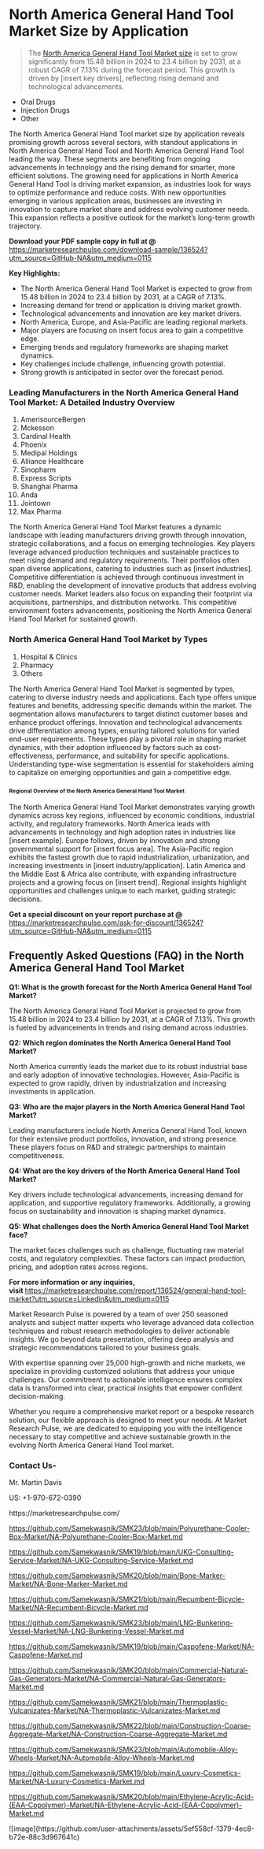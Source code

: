 <h1>North America General Hand Tool Market&nbsp;Size by Application</h1><blockquote><p>The <a href="https://marketresearchpulse.com/download-sample/136524?utm_source=GitHub-NA&amp;utm_medium=0115">North America General Hand Tool Market size</a> is set to grow significantly from 15.48 billion in 2024 to 23.4 billion by 2031, at a robust CAGR of 7.13% during the forecast period. This growth is driven by [insert key drivers], reflecting rising demand and technological advancements.</p></blockquote><ul><li>Oral Drugs<li> Injection Drugs<li> Other</li></ul><p>The North America General Hand Tool market size by application reveals promising growth across several sectors, with standout applications in North America General Hand Tool and North America General Hand Tool leading the way. These segments are benefiting from ongoing advancements in technology and the rising demand for smarter, more efficient solutions. The growing need for applications in North America General Hand Tool is driving market expansion, as industries look for ways to optimize performance and reduce costs. With new opportunities emerging in various application areas, businesses are investing in innovation to capture market share and address evolving customer needs. This expansion reflects a positive outlook for the market’s long-term growth trajectory.</p><p><strong>Download your PDF sample copy in full at @ </strong><a href="https://marketresearchpulse.com/download-sample/136524?utm_source=GitHub-NA&amp;utm_medium=0115">https://marketresearchpulse.com/download-sample/136524?utm_source=GitHub-NA&amp;utm_medium=0115</a></p><p><strong>Key Highlights: </strong></p><ul><li>The North America General Hand Tool Market is expected to grow from 15.48 billion in 2024 to 23.4 billion by 2031, at a CAGR of 7.13%.</li><li>Increasing demand for trend or application is driving market growth.</li><li>Technological advancements and innovation are key market drivers.</li><li>North America, Europe, and Asia-Pacific are leading regional markets.</li><li>Major players are focusing on insert focus area to gain a competitive edge.</li><li>Emerging trends and regulatory frameworks are shaping market dynamics.</li><li>Key challenges include challenge, influencing growth potential.</li><li>Strong growth is anticipated in sector over the forecast period.</li></ul><h3>Leading Manufacturers in the North America General Hand Tool Market: A Detailed Industry Overview</h3><ol><li>AmerisourceBergen</li><li>Mckesson</li><li>Cardinal Health</li><li>Phoenix</li><li>Medipal Holdings</li><li>Alliance Healthcare</li><li>Sinopharm</li><li>Express Scripts</li><li>Shanghai Pharma</li><li>Anda</li><li>Jointown</li><li>Max Pharma</li></ol><div class="flex max-w-full flex-col flex-grow"><div class="min-h-8 text-message flex w-full flex-col items-end gap-2 whitespace-normal break-words [.text-message+&amp;]:mt-5" dir="auto" data-message-author-role="assistant" data-message-id="fd8432e4-4910-450d-b182-61b7bfb0a01f" data-message-model-slug="gpt-4o"><div class="flex w-full flex-col gap-1 empty:hidden first:pt-[3px]"><div class="markdown prose w-full break-words dark:prose-invert light"><p>The North America General Hand Tool Market features a dynamic landscape with leading manufacturers driving growth through innovation, strategic collaborations, and a focus on emerging technologies. Key players leverage advanced production techniques and sustainable practices to meet rising demand and regulatory requirements. Their portfolios often span diverse applications, catering to industries such as [insert industries]. Competitive differentiation is achieved through continuous investment in R&amp;D, enabling the development of innovative products that address evolving customer needs. Market leaders also focus on expanding their footprint via acquisitions, partnerships, and distribution networks. This competitive environment fosters advancements, positioning the North America General Hand Tool Market for sustained growth.</p></div></div></div></div><h3>North America General Hand Tool Market by Types</h3><ol><li>Hospital & Clinics<li> Pharmacy<li> Others</li></ol><div class="flex max-w-full flex-col flex-grow"><div class="min-h-8 text-message flex w-full flex-col items-end gap-2 whitespace-normal break-words [.text-message+&amp;]:mt-5" dir="auto" data-message-author-role="assistant" data-message-id="084470be-0bb7-4664-bddf-5156b4f41249" data-message-model-slug="gpt-4o-mini"><div class="flex w-full flex-col gap-1 empty:hidden first:pt-[3px]"><div class="markdown prose w-full break-words dark:prose-invert light"><p>The North America General Hand Tool Market is segmented by types, catering to diverse industry needs and applications. Each type offers unique features and benefits, addressing specific demands within the market. The segmentation allows manufacturers to target distinct customer bases and enhance product offerings. Innovation and technological advancements drive differentiation among types, ensuring tailored solutions for varied end-user requirements. These types play a pivotal role in shaping market dynamics, with their adoption influenced by factors such as cost-effectiveness, performance, and suitability for specific applications. Understanding type-wise segmentation is essential for stakeholders aiming to capitalize on emerging opportunities and gain a competitive edge.</p></div></div></div></div><h3><span style="font-size: 11px;">Regional Overview of the North America General Hand Tool Market</span></h3><div class="flex max-w-full flex-col flex-grow"><div class="min-h-8 text-message flex w-full flex-col items-end gap-2 whitespace-normal break-words [.text-message+&amp;]:mt-5" dir="auto" data-message-author-role="assistant" data-message-id="e9038762-ce64-4e30-91c9-9bd413514231" data-message-model-slug="gpt-4o-mini"><div class="flex w-full flex-col gap-1 empty:hidden first:pt-[3px]"><div class="markdown prose w-full break-words dark:prose-invert light"><p>The North America General Hand Tool Market demonstrates varying growth dynamics across key regions, influenced by economic conditions, industrial activity, and regulatory frameworks. North America leads with advancements in technology and high adoption rates in industries like [insert example]. Europe follows, driven by innovation and strong governmental support for [insert focus area]. The Asia-Pacific region exhibits the fastest growth due to rapid industrialization, urbanization, and increasing investments in [insert industry/application]. Latin America and the Middle East &amp; Africa also contribute, with expanding infrastructure projects and a growing focus on [insert trend]. Regional insights highlight opportunities and challenges unique to each market, guiding strategic decisions.</p></div></div></div></div><p><strong>Get a special discount on your report purchase at @ </strong><a href="https://marketresearchpulse.com/ask-for-discount/136524?utm_source=GitHub-NA&amp;utm_medium=0115">https://marketresearchpulse.com/ask-for-discount/136524?utm_source=GitHub-NA&amp;utm_medium=0115</a></p><h2>Frequently Asked Questions (FAQ) in the North America General Hand Tool Market</h2><p><strong>Q1: What is the growth forecast for the North America General Hand Tool Market?</strong></p><p>The North America General Hand Tool Market is projected to grow from 15.48 billion in 2024 to 23.4 billion by 2031, at a CAGR of 7.13%. This growth is fueled by advancements in trends and rising demand across industries.</p><p><strong>Q2: Which region dominates the North America General Hand Tool Market?</strong></p><p>North America currently leads the market due to its robust industrial base and early adoption of innovative technologies. However, Asia-Pacific is expected to grow rapidly, driven by industrialization and increasing investments in application.</p><p><strong>Q3: Who are the major players in the North America General Hand Tool Market?</strong></p><p>Leading manufacturers include North America General Hand Tool, known for their extensive product portfolios, innovation, and strong presence. These players focus on R&amp;D and strategic partnerships to maintain competitiveness.</p><p><strong>Q4: What are the key drivers of the North America General Hand Tool Market?</strong></p><p>Key drivers include technological advancements, increasing demand for application, and supportive regulatory frameworks. Additionally, a growing focus on sustainability and innovation is shaping market dynamics.</p><p><strong>Q5: What challenges does the North America General Hand Tool Market face?</strong></p><p>The market faces challenges such as challenge, fluctuating raw material costs, and regulatory complexities. These factors can impact production, pricing, and adoption rates across regions.</p><p><strong>For more information or any inquiries, visit&nbsp;</strong><a href="https://marketresearchpulse.com/report/136524/general-hand-tool-market?utm_source=Linkedin&utm_medium=0115">https://marketresearchpulse.com/report/136524/general-hand-tool-market?utm_source=Linkedin&utm_medium=0115</a></p><p>Market Research Pulse is powered by a team of over 250 seasoned analysts and subject matter experts who leverage advanced data collection techniques and robust research methodologies to deliver actionable insights. We go beyond data presentation, offering deep analysis and strategic recommendations tailored to your business goals.</p><p>With expertise spanning over 25,000 high-growth and niche markets, we specialize in providing customized solutions that address your unique challenges. Our commitment to actionable intelligence ensures complex data is transformed into clear, practical insights that empower confident decision-making.</p><p>Whether you require a comprehensive market report or a bespoke research solution, our flexible approach is designed to meet your needs. At Market Research Pulse, we are dedicated to equipping you with the intelligence necessary to stay competitive and achieve sustainable growth in the evolving North America General Hand Tool market.</p><h3><strong>Contact Us-</strong></h3><p>Mr. Martin Davis</p><p>US: +1-970-672-0390</p><p>https://marketresearchpulse.com/</p><p><a href="https://github.com/Samekwasnik/SMK23/blob/main/Polyurethane-Cooler-Box-Market/NA-Polyurethane-Cooler-Box-Market.md">https://github.com/Samekwasnik/SMK23/blob/main/Polyurethane-Cooler-Box-Market/NA-Polyurethane-Cooler-Box-Market.md</a></p><p><a href="https://github.com/Samekwasnik/SMK19/blob/main/UKG-Consulting-Service-Market/NA-UKG-Consulting-Service-Market.md">https://github.com/Samekwasnik/SMK19/blob/main/UKG-Consulting-Service-Market/NA-UKG-Consulting-Service-Market.md</a></p><p><a href="https://github.com/Samekwasnik/SMK20/blob/main/Bone-Marker-Market/NA-Bone-Marker-Market.md">https://github.com/Samekwasnik/SMK20/blob/main/Bone-Marker-Market/NA-Bone-Marker-Market.md</a></p><p><a href="https://github.com/Samekwasnik/SMK21/blob/main/Recumbent-Bicycle-Market/NA-Recumbent-Bicycle-Market.md">https://github.com/Samekwasnik/SMK21/blob/main/Recumbent-Bicycle-Market/NA-Recumbent-Bicycle-Market.md</a></p><p><a href="https://github.com/Samekwasnik/SMK23/blob/main/LNG-Bunkering-Vessel-Market/NA-LNG-Bunkering-Vessel-Market.md">https://github.com/Samekwasnik/SMK23/blob/main/LNG-Bunkering-Vessel-Market/NA-LNG-Bunkering-Vessel-Market.md</a></p><p><a href="https://github.com/Samekwasnik/SMK19/blob/main/Caspofene-Market/NA-Caspofene-Market.md">https://github.com/Samekwasnik/SMK19/blob/main/Caspofene-Market/NA-Caspofene-Market.md</a></p><p><a href="https://github.com/Samekwasnik/SMK20/blob/main/Commercial-Natural-Gas-Generators-Market/NA-Commercial-Natural-Gas-Generators-Market.md">https://github.com/Samekwasnik/SMK20/blob/main/Commercial-Natural-Gas-Generators-Market/NA-Commercial-Natural-Gas-Generators-Market.md</a></p><p><a href="https://github.com/Samekwasnik/SMK21/blob/main/Thermoplastic-Vulcanizates-Market/NA-Thermoplastic-Vulcanizates-Market.md">https://github.com/Samekwasnik/SMK21/blob/main/Thermoplastic-Vulcanizates-Market/NA-Thermoplastic-Vulcanizates-Market.md</a></p><p><a href="https://github.com/Samekwasnik/SMK22/blob/main/Construction-Coarse-Aggregate-Market/NA-Construction-Coarse-Aggregate-Market.md">https://github.com/Samekwasnik/SMK22/blob/main/Construction-Coarse-Aggregate-Market/NA-Construction-Coarse-Aggregate-Market.md</a></p><p><a href="https://github.com/Samekwasnik/SMK23/blob/main/Automobile-Alloy-Wheels-Market/NA-Automobile-Alloy-Wheels-Market.md">https://github.com/Samekwasnik/SMK23/blob/main/Automobile-Alloy-Wheels-Market/NA-Automobile-Alloy-Wheels-Market.md</a></p><p><a href="https://github.com/Samekwasnik/SMK19/blob/main/Luxury-Cosmetics-Market/NA-Luxury-Cosmetics-Market.md">https://github.com/Samekwasnik/SMK19/blob/main/Luxury-Cosmetics-Market/NA-Luxury-Cosmetics-Market.md</a></p><p><a href="https://github.com/Samekwasnik/SMK20/blob/main/Ethylene-Acrylic-Acid-(EAA-Copolymer)-Market/NA-Ethylene-Acrylic-Acid-(EAA-Copolymer)-Market.md">https://github.com/Samekwasnik/SMK20/blob/main/Ethylene-Acrylic-Acid-(EAA-Copolymer)-Market/NA-Ethylene-Acrylic-Acid-(EAA-Copolymer)-Market.md</a></p>
![image](https://github.com/user-attachments/assets/5ef558cf-1379-4ec8-b72e-88c3d967641c)
